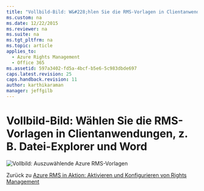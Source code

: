 ```yaml
---
title: "Vollbild-Bild: W&#228;hlen Sie die RMS-Vorlagen in Clientanwendungen, z. B. Datei-Explorer und Word"
ms.custom: na
ms.date: 12/22/2015
ms.reviewer: na
ms.suite: na
ms.tgt_pltfrm: na
ms.topic: article
applies_to: 
  - Azure Rights Management
  - Office 365
ms.assetid: 597a3402-fd5a-4bcf-b5e6-5c983dbde697
caps.latest.revision: 25
caps.handback.revision: 11
author: karthikaraman
manager: jeffgilb
---
```

# Vollbild-Bild: W&#228;hlen Sie die RMS-Vorlagen in Clientanwendungen, z. B. Datei-Explorer und Word
![Vollbild: Auszuwählende Azure RMS-Vorlagen](../../ems/AADRightsMgmt/media/AzRMS_TemplatesPortal_ExplorerWord.png "AzRMS_TemplatesPortal_ExplorerWord")

Zurück zu [Azure RMS in Aktion: Aktivieren und Konfigurieren von Rights Management](http://technet.microsoft.com/library/jj585026.aspx#BKMK_Example_ManagementPortal)

